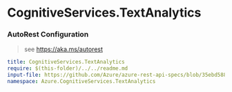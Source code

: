 # CognitiveServices.TextAnalytics
### AutoRest Configuration
> see https://aka.ms/autorest

``` yaml
title: CognitiveServices.TextAnalytics
require: $(this-folder)/../../readme.md
input-file: https://github.com/Azure/azure-rest-api-specs/blob/35ebd5881bab5377e72b90e0c241fc598da95d4f/specification/cognitiveservices/data-plane/TextAnalytics/stable/v3.0/TextAnalytics.json
namespace: Azure.CognitiveServices.TextAnalytics
```
